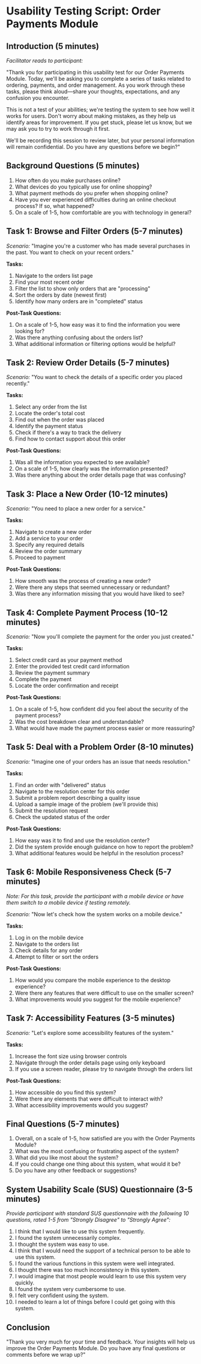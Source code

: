 # Usability Testing Script: Order Payments Module

## Introduction (5 minutes)

*Facilitator reads to participant:*

"Thank you for participating in this usability test for our Order Payments Module. Today, we'll be asking you to complete a series of tasks related to ordering, payments, and order management. As you work through these tasks, please think aloud—share your thoughts, expectations, and any confusion you encounter.

This is not a test of your abilities; we're testing the system to see how well it works for users. Don't worry about making mistakes, as they help us identify areas for improvement. If you get stuck, please let us know, but we may ask you to try to work through it first.

We'll be recording this session to review later, but your personal information will remain confidential. Do you have any questions before we begin?"

## Background Questions (5 minutes)

1. How often do you make purchases online?
2. What devices do you typically use for online shopping?
3. What payment methods do you prefer when shopping online?
4. Have you ever experienced difficulties during an online checkout process? If so, what happened?
5. On a scale of 1-5, how comfortable are you with technology in general?

## Task 1: Browse and Filter Orders (5-7 minutes)

*Scenario:* "Imagine you're a customer who has made several purchases in the past. You want to check on your recent orders."

**Tasks:**

1. Navigate to the orders list page
2. Find your most recent order
3. Filter the list to show only orders that are "processing"
4. Sort the orders by date (newest first)
5. Identify how many orders are in "completed" status

**Post-Task Questions:**

1. On a scale of 1-5, how easy was it to find the information you were looking for?
2. Was there anything confusing about the orders list?
3. What additional information or filtering options would be helpful?

## Task 2: Review Order Details (5-7 minutes)

*Scenario:* "You want to check the details of a specific order you placed recently."

**Tasks:**

1. Select any order from the list
2. Locate the order's total cost
3. Find out when the order was placed
4. Identify the payment status
5. Check if there's a way to track the delivery
6. Find how to contact support about this order

**Post-Task Questions:**

1. Was all the information you expected to see available?
2. On a scale of 1-5, how clearly was the information presented?
3. Was there anything about the order details page that was confusing?

## Task 3: Place a New Order (10-12 minutes)

*Scenario:* "You need to place a new order for a service."

**Tasks:**

1. Navigate to create a new order
2. Add a service to your order
3. Specify any required details
4. Review the order summary
5. Proceed to payment

**Post-Task Questions:**

1. How smooth was the process of creating a new order?
2. Were there any steps that seemed unnecessary or redundant?
3. Was there any information missing that you would have liked to see?

## Task 4: Complete Payment Process (10-12 minutes)

*Scenario:* "Now you'll complete the payment for the order you just created."

**Tasks:**

1. Select credit card as your payment method
2. Enter the provided test credit card information
3. Review the payment summary
4. Complete the payment
5. Locate the order confirmation and receipt

**Post-Task Questions:**

1. On a scale of 1-5, how confident did you feel about the security of the payment process?
2. Was the cost breakdown clear and understandable?
3. What would have made the payment process easier or more reassuring?

## Task 5: Deal with a Problem Order (8-10 minutes)

*Scenario:* "Imagine one of your orders has an issue that needs resolution."

**Tasks:**

1. Find an order with "delivered" status
2. Navigate to the resolution center for this order
3. Submit a problem report describing a quality issue
4. Upload a sample image of the problem (we'll provide this)
5. Submit the resolution request
6. Check the updated status of the order

**Post-Task Questions:**

1. How easy was it to find and use the resolution center?
2. Did the system provide enough guidance on how to report the problem?
3. What additional features would be helpful in the resolution process?

## Task 6: Mobile Responsiveness Check (5-7 minutes)

*Note: For this task, provide the participant with a mobile device or have them switch to a mobile device if testing remotely.*

*Scenario:* "Now let's check how the system works on a mobile device."

**Tasks:**

1. Log in on the mobile device
2. Navigate to the orders list
3. Check details for any order
4. Attempt to filter or sort the orders

**Post-Task Questions:**

1. How would you compare the mobile experience to the desktop experience?
2. Were there any features that were difficult to use on the smaller screen?
3. What improvements would you suggest for the mobile experience?

## Task 7: Accessibility Features (3-5 minutes)

*Scenario:* "Let's explore some accessibility features of the system."

**Tasks:**

1. Increase the font size using browser controls
2. Navigate through the order details page using only keyboard
3. If you use a screen reader, please try to navigate through the orders list

**Post-Task Questions:**

1. How accessible do you find this system?
2. Were there any elements that were difficult to interact with?
3. What accessibility improvements would you suggest?

## Final Questions (5-7 minutes)

1. Overall, on a scale of 1-5, how satisfied are you with the Order Payments Module?
2. What was the most confusing or frustrating aspect of the system?
3. What did you like most about the system?
4. If you could change one thing about this system, what would it be?
5. Do you have any other feedback or suggestions?

## System Usability Scale (SUS) Questionnaire (3-5 minutes)

*Provide participant with standard SUS questionnaire with the following 10 questions, rated 1-5 from "Strongly Disagree" to "Strongly Agree":*

1. I think that I would like to use this system frequently.
2. I found the system unnecessarily complex.
3. I thought the system was easy to use.
4. I think that I would need the support of a technical person to be able to use this system.
5. I found the various functions in this system were well integrated.
6. I thought there was too much inconsistency in this system.
7. I would imagine that most people would learn to use this system very quickly.
8. I found the system very cumbersome to use.
9. I felt very confident using the system.
10. I needed to learn a lot of things before I could get going with this system.

## Conclusion

"Thank you very much for your time and feedback. Your insights will help us improve the Order Payments Module. Do you have any final questions or comments before we wrap up?" 